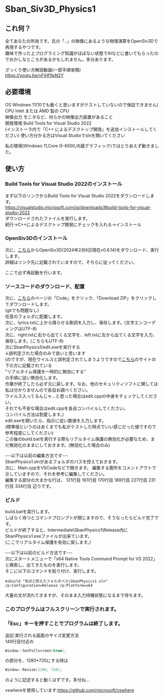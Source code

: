 # Sban_Siv3D_Physics1  
## これ何？  
全てあなたの所為です。氏の「..」の映像にあるような物理演算をOpenSiv3Dで再現するやつです。  
趣味で作った上プログラミング知識がほぼない状態でAIなどに書いてもらったのでおかしなところがあるかもしれません。多分あります。  

ざっくり使い方解説動画(一部手順省略)  
https://youtu.be/yFjHf1IeN2Y
## 必要環境  
OS	Windows 11(10でも動くと思いますがテストしていないので保証できません)  
CPU	Intel または AMD 製の CPU  
映像出力	モニタなど、何らかの映像出力装置があること  
開発環境 Build Tools for Visual Studio 2022  
        (インストーラ内で「C++ によるデスクトップ開発」を追加インストールしてください)
        使い方分かる方はVisual Studioでslnを開いてください  

私の環境(Windows 11,Core i5-6500,内蔵グラフィック)ではとりあえず動きました。  


## 使い方  
### Build Tools for Visual Studio 2022のインストール  
まず以下のリンクからBuild Tools for Visual Studio 2022をダウンロードします。  
https://visualstudio.microsoft.com/ja/downloads/#build-tools-for-visual-studio-2022  
ダウンロードされたファイルを実行します。  
続行→C++によるデスクトップ開発にチェックを入れる→インストール  
  
### OpenSiv3Dのインストール  
次に、[こちら](https://siv3d.github.io/ja-jp/)からOpenSiv3D(2024年2月6日現在v0.6.14)をダウンロード、実行します。  
詳細はリンク先に記載されていますので、そちらに従ってください。  
  
ここで必ず再起動を行います。 
  
### ソースコードのダウンロード、配置  
次に、[こちら](https://github.com/0x-sinsu/Sban_Siv3D_Physics1)のページの「Code」をクリック、「Download ZIP」をクリックしてダウンロードします。  
(gitでも問題なし)  
任意のフォルダに配置します。  
次に、lyrics.txtに上から降らせる歌詞を入力し、保存します。(文字エンコーディングはUTF-8)  
次に、right.txtに右から出てくる文字を、left.txtに左から出てくる文字を入力、保存します。(こちらもUTF-8)  
次にSbanPhysics1/edit.exeを実行する  
↓誤判定された場合のみで良いと思います  
(のですが、現在ウイルスと誤判定されてしまうようですので[こちら](https://support.microsoft.com/ja-jp/windows/windows-%E3%82%BB%E3%82%AD%E3%83%A5%E3%83%AA%E3%83%86%E3%82%A3%E3%81%AB%E3%82%88%E3%82%8B%E4%BF%9D%E8%AD%B7%E3%82%92%E5%88%A9%E7%94%A8%E3%81%97%E3%81%BE%E3%81%99-2ae0363d-0ada-c064-8b56-6a39afb6a963)のサイトの下の方に記載されている  
"リアルタイム保護を一時的に無効にする"  
の手順に従い無効化します。  
作業が終了したら必ず元に戻します。なお、他のセキュリティソフトに関しては私は分かりませんので各自お調べください。  
ウイルス入ってるんじゃ...と思った場合はedit.cppの中身をチェックしてください。  
それでも不安な場合はedit.cppを各自コンパイルしてください。  
コンパイル方法は割愛します。)  
edit.exeを開いたら、指示に従い数値を入力します。  
(標準値というのはあくまでも私がテストした時点でいい感じだった値ですので参考程度にしてください)  
この後のbuild.batを実行する際もリアルタイム保護の無効化が必要なため、まだ無効化のままにしておきます。(無効化した場合のみ)  
  
---以下は以前の編集方法です---  
SbanPhysics1.slnがあるフォルダのパスを控えておきます。  
次に、Main.cppをVSCodeなどで開きます。
編集する箇所をコメントアウトで示していますので、それを参考に編集してください。  
編集する部分の大まかな行は、
121行目
161行目
170行目
189行目
227行目
231行目
334行目
辺りです。  
  
### ビルド  
build.batを実行します。  
しばらく待つとコマンドプロンプトが閉じますので、そうなったらビルド完了です。  
ビルドが終了すると、Intermediate\SbanPhysics1\Release内にSbanPhysics1.exeファイルが出来ています。  
(ここでリアルタイム保護を有効に戻します。)  

---以下は以前のビルド方法です---  
次にスタートメニューで「x64 Native Tools Command Prompt for VS 2022」と検索し、出てきたものを実行します。  
そこに以下のコマンドを貼り付け、実行します。  
```Batchfile
msbuild "先ほど控えたフォルダパス\SbanPhysics1.sln" /p:Configuration=Release /p:Platform=x64
```
大量の文が流れてきますが、そのまま入力待機状態になるまで待ちます。  
  
### このプログラムはフルスクリーンで実行されます。  
### 「Esc」キーを押すことでプログラムは終了します。  
追記:実行される画面のサイズ変更方法  
149行目付近の
```cpp:149.cpp
Window::SetFullscreen(true);
```
の部分を、1280*720にする時は
```cpp:720p.cpp
Window::Resize(1280, 720);
```
のように記述すると動くはずです。多分ね...  
  
vswhereを使用しています:https://github.com/microsoft/vswhere
